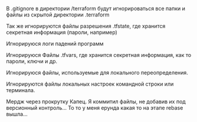В .gitignore в директории /terraform будут игнорироваться все папки и файлы из скрытой директории .terraform

Так же игнорируются файлы разрешения .tfstate, где хранится секретная информация (пароли, например)

Игнорируюся логи падений программ

Игнорируюся Файлы .tfvars, где хранится секретная информация, как то пароли, ключи и др.

Игнорируюся файлы, используемые для локального переопределения.

Игнорируются файлы локальных настроек командной строки или терминала.


Мердж через прокрутку
Капец. Я коммитил файлы, не добавив их под версионный контроль...
То то у меня ерунда какая то на этапе rebase вышла...  